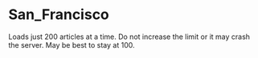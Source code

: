 # San_Francisco

Loads just 200 articles at a time. Do not increase the limit or it may crash the server. May be best to stay at 100.

